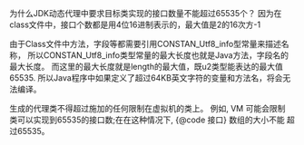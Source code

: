 为什么JDK动态代理中要求目标类实现的接口数量不能超过65535个？
因为在class文件中，接口个数都是用4位16进制表示的，最大值是2的16次方-1 

由于Class文件中方法，字段等都需要引用CONSTAN_Utf8_info型常量来描述名称，
所以CONSTAN_Utf8_info类型常量的最大长度也就是Java方法，字段名的最大长度。
而这里的最大长度就是length的最大值，既u2类型能表达的最大值65535.
所以Java程序中如果定义了超过64KB英文字符的变量和方法名，将会无法编译。

生成的代理类不得超过施加的任何限制在虚拟机的类上。 例如, VM 可能会限制
类可以实现到65535的接口数;在在这种情况下, {@code 接口} 数组的大小不能
超过65535。